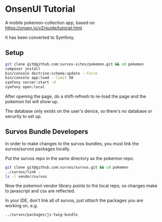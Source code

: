 # OnsenUI Tutorial

A mobile pokemon-collection app, based on https://onsen.io/v2/guide/tutorial.html

It has been converted to Symfony.

## Setup

```bash
git clone git@github.com:survos-sites/pokemon.git && cd pokemon
composer install
bin/console doctrine:schema:update --force
bin/console app:load --limit 50
symfony server:start -d
symfony open:local
```

After opening the page, do a shift-refresh to re-load the page and the pokemon list will show up.

The database only exists on the user's device, so there's no database or security to set up.


## Survos Bundle Developers

In order to make changes to the survos bundles, you must link the survos/survos packages locally.

Put the survos repo in the same directory as the pokemon repo.

```bash
git clone git@github.com:survos/survos.git && cd pokemon
../survos/link .
ls -l vendor/survos
```

Now the pokemon vendor library points to the local repo, so changes make to javascript and css are reflected.

In your IDE, don't link all of survos, just *attach* the packages you are working on, e.g. 

    ../survos/packages/js-twig-bundle




